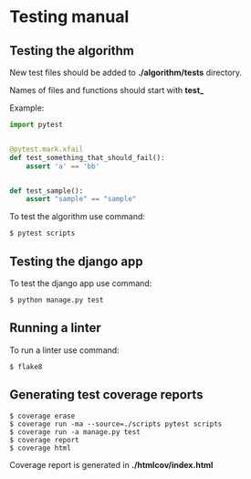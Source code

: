 # Testing manual

## Testing the algorithm
New test files should be added to **./algorithm/tests** directory.

Names of files and functions should start with **test_**

Example:
```python
import pytest


@pytest.mark.xfail
def test_something_that_should_fail():
    assert 'a' == 'bb'


def test_sample():
    assert "sample" == "sample"
```

To test the algorithm use command:
```console
$ pytest scripts
```

## Testing the django app

To test the django app use command:
```console
$ python manage.py test
```

## Running a linter
To run a linter use command:
```console
$ flake8
```

## Generating test coverage reports
```console
$ coverage erase
$ coverage run -ma --source=./scripts pytest scripts
$ coverage run -a manage.py test
$ coverage report
$ coverage html
```
Coverage report is generated in **./htmlcov/index.html**

